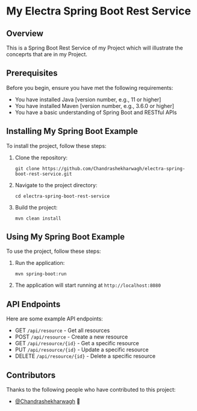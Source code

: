 # My Electra Spring Boot Rest Service

## Overview

This is a Spring Boot Rest Service of my Project which will illustrate the conceprts that are in my Project.

## Prerequisites

Before you begin, ensure you have met the following requirements:

* You have installed Java [version number, e.g., 11 or higher]
* You have installed Maven [version number, e.g., 3.6.0 or higher]
* You have a basic understanding of Spring Boot and RESTful APIs

## Installing My Spring Boot Example

To install the project, follow these steps:

1. Clone the repository:
   ```
   git clone https://github.com/Chandrashekharwagh/electra-spring-boot-rest-service.git
   ```
2. Navigate to the project directory:
   ```
   cd electra-spring-boot-rest-service
   ```
3. Build the project:
   ```
   mvn clean install
   ```

## Using My Spring Boot Example

To use the project, follow these steps:

1. Run the application:
   ```
   mvn spring-boot:run
   ```
2. The application will start running at `http://localhost:8080`

## API Endpoints

Here are some example API endpoints:

* GET `/api/resource` - Get all resources
* POST `/api/resource` - Create a new resource
* GET `/api/resource/{id}` - Get a specific resource
* PUT `/api/resource/{id}` - Update a specific resource
* DELETE `/api/resource/{id}` - Delete a specific resource

## Contributors

Thanks to the following people who have contributed to this project:

* [@Chandrashekharwagh](https://github.com/Chandrashekharwagh) 📖
